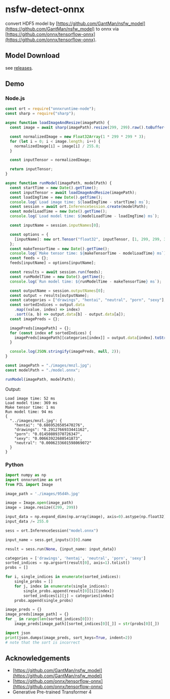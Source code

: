 # nsfw-detect-onnx

convert HDF5 model by [https://github.com/GantMan/nsfw_model](https://github.com/GantMan/nsfw_model) to onnx via [https://github.com/onnx/tensorflow-onnx](https://github.com/onnx/tensorflow-onnx).

## Model Download

see [releases](https://github.com/iola1999/nsfw-detect-onnx/releases).

## Demo

### Node.js

```js
const ort = require("onnxruntime-node");
const sharp = require("sharp");

async function loadImageAndResize(imagePath) {
  const image = await sharp(imagePath).resize(299, 299).raw().toBuffer();

  const normalizedImage = new Float32Array(1 * 299 * 299 * 3);
  for (let i = 0; i < image.length; i++) {
    normalizedImage[i] = image[i] / 255.0;
  }

  const inputTensor = normalizedImage;

  return inputTensor;
}

async function runModel(imagePath, modelPath) {
  const startTime = new Date().getTime();
  const inputTensor = await loadImageAndResize(imagePath);
  const loadImgTime = new Date().getTime();
  console.log(`Load image time: ${loadImgTime - startTime} ms`);
  const session = await ort.InferenceSession.create(modelPath);
  const modelLoadTime = new Date().getTime();
  console.log(`Load model time: ${modelLoadTime - loadImgTime} ms`);

  const inputName = session.inputNames[0];

  const options = {
    [inputName]: new ort.Tensor("float32", inputTensor, [1, 299, 299, 3]),
  };
  const makeTensorTime = new Date().getTime();
  console.log(`Make tensor time: ${makeTensorTime - modelLoadTime} ms`);
  const feeds = {};
  feeds[inputName] = options[inputName];

  const results = await session.run(feeds);
  const runModelTime = new Date().getTime();
  console.log(`Run model time: ${runModelTime - makeTensorTime} ms`);

  const outputName = session.outputNames[0];
  const output = results[outputName];
  const categories = ["drawings", "hentai", "neutral", "porn", "sexy"];
  const sortedIndices = output.data
    .map((value, index) => index)
    .sort((a, b) => output.data[b] - output.data[a]);
  const imagePreds = {};

  imagePreds[imagePath] = {};
  for (const index of sortedIndices) {
    imagePreds[imagePath][categories[index]] = output.data[index].toString();
  }

  console.log(JSON.stringify(imagePreds, null, 2));
}

const imagePath = "./images/mnzl.jpg";
const modelPath = "./model.onnx";

runModel(imagePath, modelPath);
```

Output:
```plaintext
Load image time: 52 ms
Load model time: 369 ms
Make tensor time: 1 ms
Run model time: 94 ms
{
  "../images/mnzl.jpg": {
    "hentai": "0.6869526505470276",
    "drawings": "0.2912766933441162",
    "porn": "0.01450809370726347",
    "sexy": "0.00663922680541873",
    "neutral": "0.0006233601598069072"
  }
}
```

### Python

```py
import numpy as np
import onnxruntime as ort
from PIL import Image

image_path = './images/95d4h.jpg'

image = Image.open(image_path)
image = image.resize((299, 299))

input_data = np.expand_dims(np.array(image), axis=0).astype(np.float32)
input_data /= 255.0

sess = ort.InferenceSession("model.onnx")

input_name = sess.get_inputs()[0].name

result = sess.run(None, {input_name: input_data})

categories = ['drawings', 'hentai', 'neutral', 'porn', 'sexy']
sorted_indices = np.argsort(result[0], axis=1).tolist()
probs = []

for i, single_indices in enumerate(sorted_indices):
    single_probs = []
    for j, index in enumerate(single_indices):
        single_probs.append(result[0][i][index])
        sorted_indices[i][j] = categories[index]
    probs.append(single_probs)

image_preds = {}
image_preds[image_path] = {}
for _ in range(len(sorted_indices[0])):
    image_preds[image_path][sorted_indices[0][_]] = str(probs[0][_])

import json
print(json.dumps(image_preds, sort_keys=True, indent=2))
# note that the sort is incorrect
```

## Acknowledgements

+ [https://github.com/GantMan/nsfw_model](https://github.com/GantMan/nsfw_model)
+ [https://github.com/onnx/tensorflow-onnx](https://github.com/onnx/tensorflow-onnx)
+ Generative Pre-trained Transformer 4
